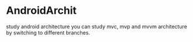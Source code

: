 # AndroidArchit
study android architecture
you can study mvc, mvp and mvvm architecture by switching to different branches.